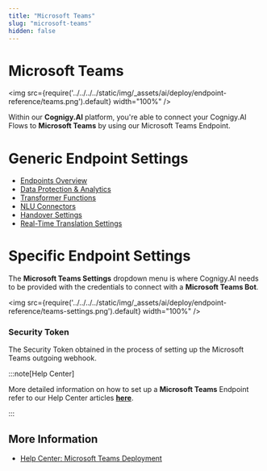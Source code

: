 ```yaml
---
title: "Microsoft Teams" 
slug: "microsoft-teams" 
hidden: false 
---
```


# Microsoft Teams

<img src={require('../../../../static/img/_assets/ai/deploy/endpoint-reference/teams.png').default} width="100%" />

Within our **Cognigy.AI** platform, you're able to connect your Cognigy.AI Flows to **Microsoft Teams** by using our Microsoft Teams Endpoint.

# Generic Endpoint Settings

- [Endpoints Overview](../endpoints/overview.md) 
- [Data Protection & Analytics](../endpoints/data-protection-and-analytics.md)
- [Transformer Functions](../endpoints/transformers/transformers.md) 
- [NLU Connectors](../../empower/nlu/external/nlu-connectors.md)
- [Handover Settings](../endpoints/handover-settings.md)
- [Real-Time Translation Settings](../endpoints/real-time-translation-settings.md)

# Specific Endpoint Settings

The **Microsoft Teams Settings** dropdown menu is where Cognigy.AI needs to be provided with the credentials to connect with a **Microsoft Teams Bot**.

<img src={require('../../../../static/img/_assets/ai/deploy/endpoint-reference/teams-settings.png').default} width="100%" />

### Security Token

The Security Token obtained in the process of setting up the Microsoft Teams outgoing webhook.

:::note[Help Center]

  More detailed information on how to set up a **Microsoft Teams** Endpoint refer to our Help Center articles [**here**](https://support.cognigy.com/hc/en-us/articles/360016224039).

:::

## More Information

- [Help Center: Microsoft Teams Deployment](https://support.cognigy.com/hc/en-us/articles/360016224039-Microsoft-Teams-Deploy-an-Endpoint)